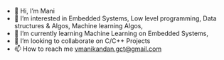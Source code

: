 - 👋 Hi, I’m Mani
- 👀 I’m interested in Embedded Systems, Low level programming, Data structures & Algos, Machine learning Algos,    
- 🌱 I’m currently learning Machine Learning on Embedded Systems, 
- 💞️ I’m looking to collaborate on C/C++ Projects
- 📫 How to reach me vmanikandan.gct@gmail.com

<!---
vmanik/vmanik is a ✨ special ✨ repository because its `README.md` (this file) appears on your GitHub profile.
You can click the Preview link to take a look at your changes.
--->
